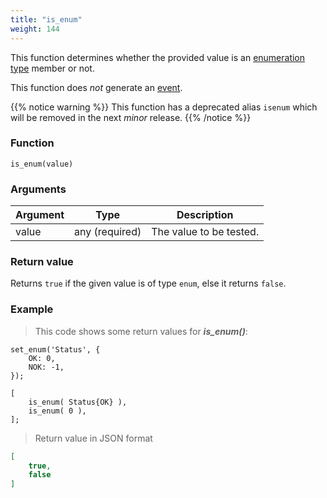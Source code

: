 ```yaml
---
title: "is_enum"
weight: 144
---
```


This function determines whether the provided value is an [enumeration type](../../data-types/enum) member or not.

This function does *not* generate an [event](../../overview/events).

{{% notice warning %}}
This function has a deprecated alias `isenum` which will be removed in the next *minor* release.
{{% /notice %}}

### Function

`is_enum(value)`

### Arguments

Argument | Type | Description
-------- | ---- | -----------
value | any (required) | The value to be tested.

### Return value

Returns `true` if the given value is of type `enum`,  else it returns `false`.

### Example

> This code shows some return values for ***is_enum()***:

```thingsdb,json_response
set_enum('Status', {
    OK: 0,
    NOK: -1,
});

[
    is_enum( Status{OK} ),
    is_enum( 0 ),
];
```

> Return value in JSON format

```json
[
    true,
    false
]
```
